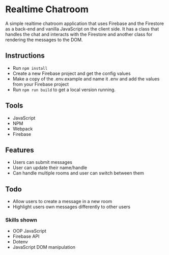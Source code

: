 # Realtime Chatroom
A simple realtime chatroom application that uses Firebase and the Firestore as a back-end
and vanilla JavaScript on the client side. It has a class that handles the chat and 
interacts with the Firestore and another class for rendering the messages to the DOM.

## Instructions
* Run `npm install`
* Create a new Firebase project and get the config values
* Make a copy of the .env.example and name it .env and add the values from your Firebase project
* Run `npm run build` to get a local version running.

## Tools
* JavaScript
* NPM
* Webpack
* Firebase

## Features
* Users can submit messages
* User can update their name/handle
* Can handle multiple rooms and user can switch between them

## Todo
* Allow users to create a message in a new room
* Highlight users own messages differently to other users

### Skills shown
* OOP JavaScript
* Firebase API
* Dotenv
* JavaScript DOM manipulation